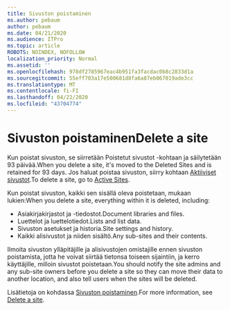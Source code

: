 ```yaml
---
title: Sivuston poistaminen
ms.author: pebaum
author: pebaum
ms.date: 04/21/2020
ms.audience: ITPro
ms.topic: article
ROBOTS: NOINDEX, NOFOLLOW
localization_priority: Normal
ms.assetid: ''
ms.openlocfilehash: 978df2785967eac4b951fa3facdac0b8c2833d1a
ms.sourcegitcommit: 55eff703a17e500681d8fa6a87eb067019ade3cc
ms.translationtype: MT
ms.contentlocale: fi-FI
ms.lasthandoff: 04/22/2020
ms.locfileid: "43704774"
---
```

# <a name="delete-a-site"></a><span data-ttu-id="d69f6-102">Sivuston poistaminen</span><span class="sxs-lookup"><span data-stu-id="d69f6-102">Delete a site</span></span>

<span data-ttu-id="d69f6-103">Kun poistat sivuston, se siirretään Poistetut sivustot -kohtaan ja säilytetään 93 päivää.</span><span class="sxs-lookup"><span data-stu-id="d69f6-103">When you delete a site, it's moved to the Deleted Sites and is retained for 93 days.</span></span> <span data-ttu-id="d69f6-104">Jos haluat poistaa sivuston, siirry kohtaan [Aktiiviset sivustot](https://admin.microsoft.com/sharepoint?page=sitemanagement&modern=true).</span><span class="sxs-lookup"><span data-stu-id="d69f6-104">To delete a site, go to [Active Sites](https://admin.microsoft.com/sharepoint?page=sitemanagement&modern=true).</span></span> 

<span data-ttu-id="d69f6-105">Kun poistat sivuston, kaikki sen sisällä oleva poistetaan, mukaan lukien:</span><span class="sxs-lookup"><span data-stu-id="d69f6-105">When you delete a site, everything within it is deleted, including:</span></span>

- <span data-ttu-id="d69f6-106">Asiakirjakirjastot ja -tiedostot.</span><span class="sxs-lookup"><span data-stu-id="d69f6-106">Document libraries and files.</span></span>
- <span data-ttu-id="d69f6-107">Luettelot ja luettelotiedot.</span><span class="sxs-lookup"><span data-stu-id="d69f6-107">Lists and list data.</span></span>
- <span data-ttu-id="d69f6-108">Sivuston asetukset ja historia.</span><span class="sxs-lookup"><span data-stu-id="d69f6-108">Site settings and history.</span></span>
- <span data-ttu-id="d69f6-109">Kaikki alisivustot ja niiden sisältö.</span><span class="sxs-lookup"><span data-stu-id="d69f6-109">Any sub-sites and their contents.</span></span>

<span data-ttu-id="d69f6-110">Ilmoita sivuston ylläpitäjille ja alisivustojen omistajille ennen sivuston poistamista, jotta he voivat siirtää tietonsa toiseen sijaintiin, ja kerro käyttäjille, milloin sivustot poistetaan.</span><span class="sxs-lookup"><span data-stu-id="d69f6-110">You should notify the site admins and any sub-site owners before you delete a site so they can move their data to another location, and also tell users when the sites will be deleted.</span></span>

<span data-ttu-id="d69f6-111">Lisätietoja on kohdassa [Sivuston poistaminen](https://docs.microsoft.com/sharepoint/delete-site-collection).</span><span class="sxs-lookup"><span data-stu-id="d69f6-111">For more information, see [Delete a site](https://docs.microsoft.com/sharepoint/delete-site-collection).</span></span>
